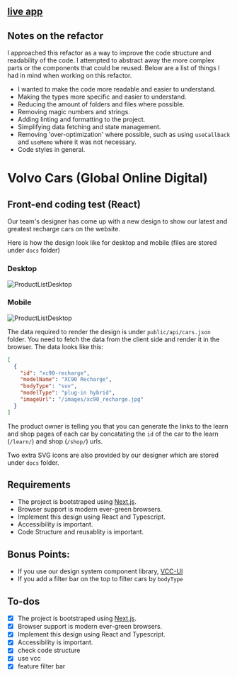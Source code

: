 ## [live app](https://volvo-code-test.karnellschultz.com/)

## Notes on the refactor

I approached this refactor as a way to improve the code structure and readability of the code. I attempted to abstract away the more complex parts or the components that could be reused. Below are a list of things I had in mind when working on this refactor. 

- I wanted to make the code more readable and easier to understand.
- Making the types more specific and easier to understand.
- Reducing the amount of folders and files where possible.
- Removing magic numbers and strings.
- Adding linting and formatting to the project.
- Simplifying data fetching and state management.
- Removing 'over-optimization' where possible, such as using `useCallback` and `useMemo` where it was not necessary.
- Code styles in general.



# Volvo Cars (Global Online Digital)

## Front-end coding test (React)

Our team's designer has come up with a new design to show our latest and greatest recharge cars on the website.

Here is how the design look like for desktop and mobile (files are stored under `docs` folder)

### Desktop

![ProductListDesktop](./docs/ProductList-Desktop.png)

### Mobile

![ProductListDesktop](./docs/ProductList-Mobile.png)

The data required to render the design is under `public/api/cars.json` folder. You need to fetch the data from the client side and render it in the browser. The data looks like this:

```json
[
  {
    "id": "xc90-recharge",
    "modelName": "XC90 Recharge",
    "bodyType": "suv",
    "modelType": "plug-in hybrid",
    "imageUrl": "/images/xc90_recharge.jpg"
  }
]
```

The product owner is telling you that you can generate the links to the learn and shop pages of each car by concatating the `id` of the car to the learn (`/learn/`) and shop (`/shop/`) urls.

Two extra SVG icons are also provided by our designer which are stored under `docs` folder.

## Requirements

- The project is bootstraped using [Next.js](https://nextjs.org/).
- Browser support is modern ever-green browsers.
- Implement this design using React and Typescript.
- Accessibility is important.
- Code Structure and reusablity is important.

## Bonus Points:

- If you use our design system component library, [VCC-UI](https://vcc-ui.vercel.app/)
- If you add a filter bar on the top to filter cars by `bodyType`


## To-dos

- [x] The project is bootstraped using [Next.js](https://nextjs.org/).
- [x] Browser support is modern ever-green browsers.
- [x] Implement this design using React and Typescript.
- [x] Accessibility is important.
- [x] check code structure
- [x] use vcc
- [x] feature filter bar 